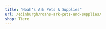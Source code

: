 ```yaml
---
title: "Noah's Ark Pets & Supplies"
url: /edinburgh/noahs-ark-pets-und-supplies/
shop: Tiere
---
```

